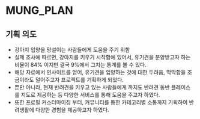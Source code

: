 # MUNG_PLAN

## 기획 의도

- 강아지 입양을 망설이는 사람들에게 도움을 주기 위함
- 실제 조사에 따르면, 강아지를 키우기 시작함에 있어서, 유기견을 분양받고자 하는 비율이 84% 이지만 결국 9%에서 그치는 통계를 볼 수 있다.
- 해당 자료에서 인사이트를 얻어, 유기견을 입양하는 것에 대한 두려움, 막막함을 조금이라도 덜어주고자 프로젝트를 기획하게 되었다.
- 뿐만 아니라, 현재 반려견을 키우고 있는 사람들에게 까지도 반려견 동반 플레이스를 지도로 제공하는 등 다양한 서비스를 통해 도움을 주고자 하였다.
- 또한 프로필 커스터마이징 부터, 커뮤니티를 통한 카테고리별 소통까지 기획하여 반려생활에 다양한 경험을 제공하고자 하였다.

